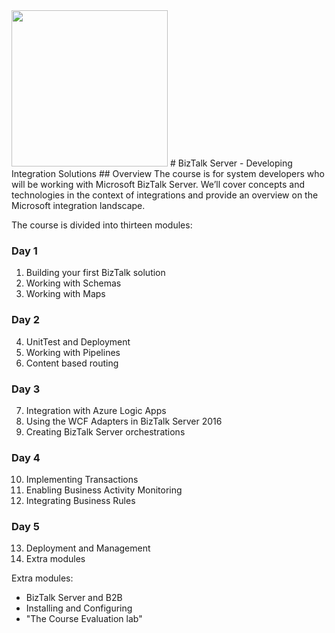 <img src="http://microservicebus.blob.core.windows.net/img/btslogo_small.png" style="width:250px"/>
# BizTalk Server - Developing Integration Solutions
## Overview 
The course is for system developers who will be working with Microsoft BizTalk Server. We’ll cover concepts and technologies in the context of integrations and provide an overview on the Microsoft integration landscape.

The course is divided into thirteen modules:

### Day 1 
1. Building your first BizTalk solution
2. Working with Schemas
3. Working with Maps 

### Day 2 
4. UnitTest and Deployment
5. Working with Pipelines
6. Content based routing 

### Day 3 
7. Integration with Azure Logic Apps
8. Using the WCF Adapters in BizTalk Server 2016
9. Creating BizTalk Server orchestrations 

### Day 4 
10. Implementing Transactions
11. Enabling Business Activity Monitoring
12. Integrating Business Rules 

### Day 5 
13. Deployment and Management
14. Extra modules

Extra modules:
* BizTalk Server and B2B
* Installing and Configuring
* "The Course Evaluation lab"

